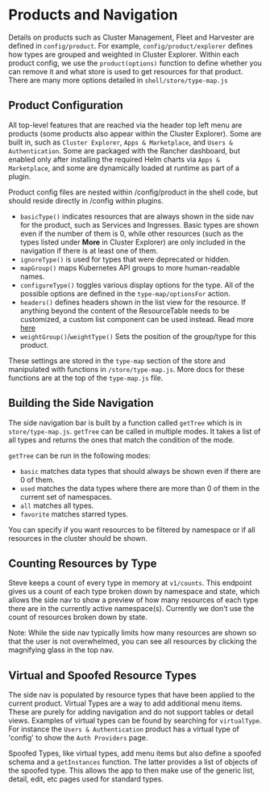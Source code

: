 # Products and Navigation

Details on products such as Cluster Management, Fleet and Harvester are defined in `config/product`. For example, `config/product/explorer` defines how types are grouped and weighted in Cluster Explorer. Within each product config, we use the `product(options)` function to define whether you can remove it and what store is used to get resources for that product. There are many more options detailed in `shell/store/type-map.js`

## Product Configuration

All top-level features that are reached via the header top left menu are products (some products also appear within the Cluster Explorer). Some are built in, such as `Cluster Explorer`, `Apps & Marketplace`, and `Users & Authentication`. Some are packaged with the Rancher dashboard, but enabled only after installing the required Helm charts via `Apps & Marketplace`, and some are dynamically loaded at runtime as part of a plugin.

Product config files are nested within /config/product in the shell code, but should reside directly in /config within plugins. 

- `basicType()` indicates resources that are always shown in the side nav for the product, such as Services and Ingresses. Basic types are shown even if the number of them is 0, while other resources (such as the types listed under **More** in Cluster Explorer) are only included in the navigation if there is at least one of them.
- `ignoreType()` is used for types that were deprecated or hidden.
- `mapGroup()` maps Kubernetes API groups to more human-readable names.
- `configureType()` toggles various display options for the type. All of the possible options are defined in the `type-map/optionsFor` action.
- `headers()` defines headers shown in the list view for the resource. If anything beyond the content of the ResourceTable needs to be customized, a custom list component can be used instead. Read more [here](./code-base-works/customising-how-k8s-resources-are-presented.md)
- `weightGroup()`/`weightType()` Sets the position of the group/type for this product. 

These settings are stored in the `type-map` section of the store and manipulated with functions in `/store/type-map.js`. More docs for these functions are at the top of the `type-map.js` file.

## Building the Side Navigation

The side navigation bar is built by a function called `getTree` which is in `store/type-map.js`. `getTree` can be called in multiple modes. It takes a list of all types and returns the ones that match the condition of the mode.

`getTree` can be run in the following modes:

- `basic` matches data types that should always be shown even if there are 0 of them.
- `used` matches the data types where there are more than 0 of them in the current set of namespaces.
- `all` matches all types.
- `favorite` matches starred types.

You can specify if you want resources to be filtered by namespace or if all resources in the cluster should be shown.

## Counting Resources by Type

Steve keeps a count of every type in memory at `v1/counts`. This endpoint gives us a count of each type broken down by namespace and state, which allows the side nav to show a preview of how many resources of each type there are in the currently active namespace(s). Currently we don't use the count of resources broken down by state.

Note: While the side nav typically limits how many resources are shown so that the user is not overwhelmed, you can see all resources by clicking the magnifying glass in the top nav.

## Virtual and Spoofed Resource Types

The side nav is populated by resource types that have been applied to the current product. Virtual Types are a way to add additional menu items. These are purely for adding navigation and do not support tables or detail views. Examples of virtual types can be found by searching for `virtualType`. For instance the `Users & Authentication` product has a virtual type of 'config' to show the `Auth Providers` page.

Spoofed Types, like virtual types, add menu items but also define a spoofed schema and a `getInstances` function. The latter provides a list of objects of the spoofed type. This allows the app to then make use of the generic list, detail, edit, etc pages used for standard types.

